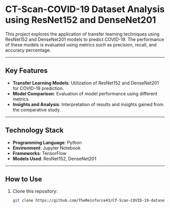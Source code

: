 
# CT-Scan-COVID-19 Dataset Analysis using ResNet152 and DenseNet201

This project explores the application of transfer learning techniques using ResNet152 and DenseNet201 models to predict COVID-19. The performance of these models is evaluated using metrics such as precision, recall, and accuracy percentage.

---

## Key Features

- **Transfer Learning Models**: Utilization of ResNet152 and DenseNet201 for COVID-19 prediction.
- **Model Comparison**: Evaluation of model performance using different metrics.
- **Insights and Analysis**: Interpretation of results and insights gained from the comparative study.

---

## Technology Stack

- **Programming Language**: Python
- **Environment**: Jupyter Notebook
- **Frameworks**: TensorFlow
- **Models Used**: ResNet152, DenseNet201

---

## How to Use

1. Clone this repository:
   ```bash
   git clone https://github.com/TheReinforce43/CT-Scan-COVID-19-dataset-using-ResNet152.git
